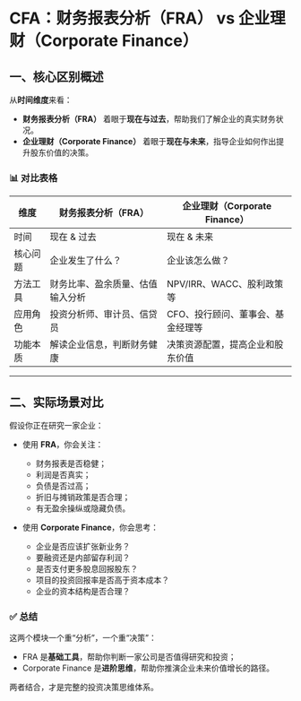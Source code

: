 # CFA：财务报表分析（FRA） vs 企业理财（Corporate Finance）

## 一、核心区别概述

从**时间维度**来看：

- **财务报表分析（FRA）** 着眼于**现在与过去**，帮助我们了解企业的真实财务状况。
- **企业理财（Corporate Finance）** 着眼于**现在与未来**，指导企业如何作出提升股东价值的决策。

### 📊 对比表格

| 维度         | 财务报表分析（FRA）                      | 企业理财（Corporate Finance）         |
|--------------|------------------------------------------|----------------------------------------|
| 时间         | 现在 & 过去                              | 现在 & 未来                            |
| 核心问题     | 企业发生了什么？                         | 企业该怎么做？                         |
| 方法工具     | 财务比率、盈余质量、估值输入分析         | NPV/IRR、WACC、股利政策等              |
| 应用角色     | 投资分析师、审计员、信贷员               | CFO、投行顾问、董事会、基金经理等     |
| 功能本质     | 解读企业信息，判断财务健康               | 决策资源配置，提高企业和股东价值      |

---

## 二、实际场景对比

假设你正在研究一家企业：

- 使用 **FRA**，你会关注：
  - 财务报表是否稳健；
  - 利润是否真实；
  - 负债是否过高；
  - 折旧与摊销政策是否合理；
  - 有无盈余操纵或隐藏负债。

- 使用 **Corporate Finance**，你会思考：
  - 企业是否应该扩张新业务？
  - 要融资还是内部留存利润？
  - 是否支付更多股息回报股东？
  - 项目的投资回报率是否高于资本成本？
  - 企业的资本结构是否合理？

### ✅ 总结

这两个模块一个重“分析”，一个重“决策”：

- FRA 是**基础工具**，帮助你判断一家公司是否值得研究和投资；
- Corporate Finance 是**进阶思维**，帮助你推演企业未来价值增长的路径。

两者结合，才是完整的投资决策思维体系。

